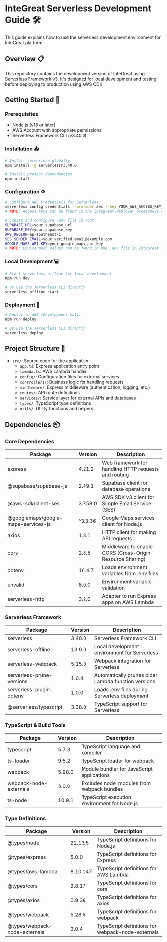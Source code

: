 # InteGreat Serverless Development Guide 🛠️

This guide explains how to use the serverless development environment for InteGreat platform.

## Overview 📋

This repository contains the development version of InteGreat using Serverless Framework v3. It's designed for local development and testing before deploying to production using AWS CDK.

## Getting Started 🚀

### Prerequisites

- Node.js (v18 or later)
- AWS Account with appropriate permissions
- Serverless Framework CLI (v3.40.0)

### Installation 📥

```bash
# Install serverless globally
npm install -g serverless@3.40.0

# Install project dependencies
npm install
```

### Configuration ⚙️

```bash
# Configure AWS Credentials for Serverless
serverless config credentials --provider aws --key YOUR_AWS_ACCESS_KEY_ID --secret YOUR_AWS_SECRET_ACCESS_KEY
# NOTE: Access keys can be found in the integreat-deployer_accessKeys.csv in InteGreat's Google Drive

# Create and configure .env file in root
SUPABASE_URL=your_supabase_url
SUPABASE_KEY=your_supabase_key
AWS_REGION=ap-southeast-1
SES_SENDER_EMAIL=your_verified_email@example.com
GOOGLE_MAPS_API_KEY=your_google_maps_api_key
# NOTE: Environment values can be found in the .env file in InteGreat's Google Drive
```

### Local Development 💻

```bash
# Start serverless offline for local development
npm run dev

# Or use the serverless CLI directly
serverless offline start
```

### Deployment 🚢

```bash
# Deploy to AWS (Development only)
npm run deploy

# Or use the serverless CLI directly
serverless deploy
```

## Project Structure 📁

- `src/`: Source code for the application
  - `app.ts`: Express application entry point
  - `lambda.ts`: AWS Lambda handler
  - `config/`: Configuration files for external services
  - `controllers/`: Business logic for handling requests
  - `middleware/`: Express middleware (authentication, logging, etc.)
  - `routes/`: API route definitions
  - `services/`: Service layer for external APIs and databases
  - `types/`: TypeScript type definitions
  - `utils/`: Utility functions and helpers

## Dependencies 📦

### Core Dependencies

| Package | Version | Description |
|---------|---------|-------------|
| express | 4.21.2 | Web framework for handling HTTP requests and routing |
| @supabase/supabase-js | 2.49.1 | Supabase client for database operations |
| @aws-sdk/client-ses | 3.758.0 | AWS SDK v3 client for Simple Email Service (SES) |
| @googlemaps/google-maps-services-js | ^3.3.36 | Google Maps services client for Node.js |
| axios | 1.8.1 | HTTP client for making API requests |
| cors | 2.8.5 | Middleware to enable CORS (Cross-Origin Resource Sharing) |
| dotenv | 16.4.7 | Loads environment variables from .env files |
| envalid | 8.0.0 | Environment variable validation |
| serverless-http | 3.2.0 | Adapter to run Express apps on AWS Lambda |

### Serverless Framework

| Package | Version | Description |
|---------|---------|-------------|
| serverless | 3.40.0 | Serverless Framework CLI |
| serverless-offline | 13.9.0 | Local development environment for Serverless |
| serverless-webpack | 5.15.0 | Webpack integration for Serverless |
| serverless-prune-versions | 1.0.4 | Automatically prunes older Lambda function versions |
| serverless-plugin-dotenv | 1.0.0 | Loads .env files during Serverless deployment |
| @serverless/typescript | 3.38.0 | TypeScript support for Serverless |

### TypeScript & Build Tools

| Package | Version | Description |
|---------|---------|-------------|
| typescript | 5.7.3 | TypeScript language and compiler |
| ts-loader | 9.5.2 | TypeScript loader for webpack |
| webpack | 5.98.0 | Module bundler for JavaScript applications |
| webpack-node-externals | 3.0.0 | Excludes node_modules from webpack bundles |
| ts-node | 10.9.1 | TypeScript execution environment for Node.js |

### Type Definitions

| Package                       | Version  | Description                                       |
| ----------------------------- | -------- | ------------------------------------------------- |
| @types/node                   | 22.13.5  | TypeScript definitions for Node.js                |
| @types/express                | 5.0.0    | TypeScript definitions for Express                |
| @types/aws-lambda             | 8.10.147 | TypeScript definitions for AWS Lambda             |
| @types/cors                   | 2.8.17   | TypeScript definitions for cors                   |
| @types/axios                  | 0.9.36   | TypeScript definitions for axios                  |
| @types/webpack                | 5.28.5   | TypeScript definitions for webpack                |
| @types/webpack-node-externals | 3.0.4    | TypeScript definitions for webpack-node-externals |
